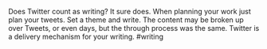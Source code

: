 Does Twitter count as writing? It sure does. When planning your work just plan your tweets. Set a theme and write. The content may be broken up over Tweets, or even days, but the through process was the same. Twitter is a delivery mechanism for your writing. #writing